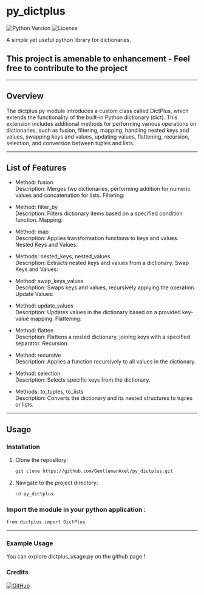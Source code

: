 # py_dictplus

![Python Version](https://img.shields.io/badge/python-3.7%2B-blue)
![License](https://img.shields.io/badge/license-MIT-green)

A simple yet useful python library for dictionaries.
## This project is amenable to enhancement -  Feel free to contribute to the project
---

## Overview

The dictplus.py module introduces a custom class called DictPlus, which extends the functionality of the built-in Python dictionary (dict). This extension includes additional methods for performing various operations on dictionaries, such as fusion, filtering, mapping, handling nested keys and values, swapping keys and values, updating values, flattening, recursion, selection, and conversion between tuples and lists.

---

## List of Features

- Method: fusion <br/>
Description: Merges two dictionaries, performing addition for numeric values and concatenation for lists.
Filtering:

- Method: filter_by <br/>
Description: Filters dictionary items based on a specified condition function.
Mapping:

- Method: map <br/>
Description: Applies transformation functions to keys and values.
Nested Keys and Values:

- Methods: nested_keys, nested_values <br/>
Description: Extracts nested keys and values from a dictionary.
Swap Keys and Values:

- Method: swap_keys_values <br/>
Description: Swaps keys and values, recursively applying the operation.
Update Values:

- Method: update_values <br/>
Description: Updates values in the dictionary based on a provided key-value mapping.
Flattening:

- Method: flatten <br/>
Description: Flattens a nested dictionary, joining keys with a specified separator.
Recursion:

- Method: recursive <br/>
Description: Applies a function recursively to all values in the dictionary.

- Method: selection <br/>
Description: Selects specific keys from the dictionary.

- Methods: to_tuples, to_lists <br/>
Description: Converts the dictionary and its nested structures to tuples or lists.

---

## Usage

### Installation

1. Clone the repository:

    ```bash
    git clone https://github.com/GentlemanAxel/py_dictplus.git
    ```

2. Navigate to the project directory:

    ```bash
    cd py_dictplus
    ```
    
### Import the module in your python application :

```bash
from dictplus import DictPlus
```


---


### Example Usage
You can explore dictplus_usage.py on the github page !

### Credits

<a href='https://github.com/GentlemanAxel' target="_blank"><img alt='GitHub' src='https://img.shields.io/badge/GentlemanAxel-100000?style=for-the-badge&logo=GitHub&logoColor=white&labelColor=black&color=CA2C2C'/></a>

